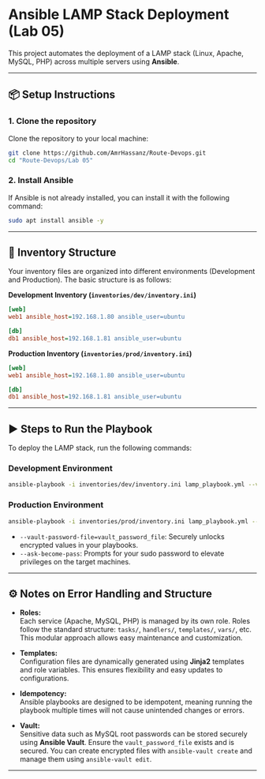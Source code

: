 # Ansible LAMP Stack Deployment (Lab 05)

This project automates the deployment of a LAMP stack (Linux, Apache, MySQL, PHP) across multiple servers using **Ansible**.

---

## 📦 Setup Instructions

### 1. Clone the repository
Clone the repository to your local machine:
```bash
git clone https://github.com/AmrHassanz/Route-Devops.git
cd "Route-Devops/Lab 05"
```

### 2. Install Ansible
If Ansible is not already installed, you can install it with the following command:
```bash
sudo apt install ansible -y
```

---

## 📁 Inventory Structure

Your inventory files are organized into different environments (Development and Production). The basic structure is as follows:

**Development Inventory (`inventories/dev/inventory.ini`)**
```ini
[web]
web1 ansible_host=192.168.1.80 ansible_user=ubuntu

[db]
db1 ansible_host=192.168.1.81 ansible_user=ubuntu
```

**Production Inventory (`inventories/prod/inventory.ini`)**
```ini
[web]
web1 ansible_host=192.168.1.80 ansible_user=ubuntu

[db]
db1 ansible_host=192.168.1.81 ansible_user=ubuntu
```

---

## ▶️ Steps to Run the Playbook

To deploy the LAMP stack, run the following commands:

### Development Environment
```bash
ansible-playbook -i inventories/dev/inventory.ini lamp_playbook.yml --vault-password-file=vault_password_file --ask-become-pass
```

### Production Environment
```bash
ansible-playbook -i inventories/prod/inventory.ini lamp_playbook.yml --vault-password-file=vault_password_file --ask-become-pass
```

- `--vault-password-file=vault_password_file`: Securely unlocks encrypted values in your playbooks.
- `--ask-become-pass`: Prompts for your sudo password to elevate privileges on the target machines.

---

## ⚙️ Notes on Error Handling and Structure

- **Roles:**  
  Each service (Apache, MySQL, PHP) is managed by its own role. Roles follow the standard structure: `tasks/`, `handlers/`, `templates/`, `vars/`, etc. This modular approach allows easy maintenance and customization.

- **Templates:**  
  Configuration files are dynamically generated using **Jinja2** templates and role variables. This ensures flexibility and easy updates to configurations.

- **Idempotency:**  
  Ansible playbooks are designed to be idempotent, meaning running the playbook multiple times will not cause unintended changes or errors.

- **Vault:**  
  Sensitive data such as MySQL root passwords can be stored securely using **Ansible Vault**. Ensure the `vault_password_file` exists and is secured. You can create encrypted files with `ansible-vault create` and manage them using `ansible-vault edit`.

---
